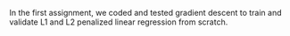 
In the first assignment, we coded and tested gradient descent to train and validate L1 and L2 penalized linear regression from scratch.
